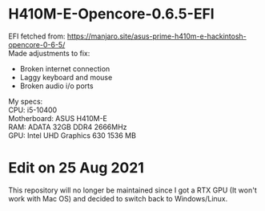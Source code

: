 # H410M-E-Opencore-0.6.5-EFI

EFI fetched from: https://manjaro.site/asus-prime-h410m-e-hackintosh-opencore-0-6-5/ <br>
Made adjustments to fix:
- Broken internet connection
- Laggy keyboard and mouse
- Broken audio i/o ports

My specs: <br>
CPU: i5-10400 <br>
Motherboard: ASUS H410M-E <br>
RAM: ADATA 32GB DDR4 2666MHz <br>
GPU: Intel UHD Graphics 630 1536 MB

# Edit on 25 Aug 2021
This repository will no longer be maintained since I got a RTX GPU (It won't work with Mac OS) and decided to switch back to Windows/Linux. 
